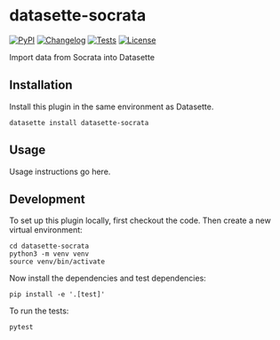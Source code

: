 # datasette-socrata

[![PyPI](https://img.shields.io/pypi/v/datasette-socrata.svg)](https://pypi.org/project/datasette-socrata/)
[![Changelog](https://img.shields.io/github/v/release/simonw/datasette-socrata?include_prereleases&label=changelog)](https://github.com/simonw/datasette-socrata/releases)
[![Tests](https://github.com/simonw/datasette-socrata/workflows/Test/badge.svg)](https://github.com/simonw/datasette-socrata/actions?query=workflow%3ATest)
[![License](https://img.shields.io/badge/license-Apache%202.0-blue.svg)](https://github.com/simonw/datasette-socrata/blob/main/LICENSE)

Import data from Socrata into Datasette

## Installation

Install this plugin in the same environment as Datasette.

    datasette install datasette-socrata

## Usage

Usage instructions go here.

## Development

To set up this plugin locally, first checkout the code. Then create a new virtual environment:

    cd datasette-socrata
    python3 -m venv venv
    source venv/bin/activate

Now install the dependencies and test dependencies:

    pip install -e '.[test]'

To run the tests:

    pytest
